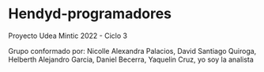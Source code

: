 # Hendyd-programadores
Proyecto Udea Mintic 2022 - Ciclo 3

Grupo conformado por:
Nicolle Alexandra Palacios,
David Santiago Quiroga,
Helberth Alejandro Garcia, 
Daniel Becerra,
Yaquelin Cruz, yo soy la analista
